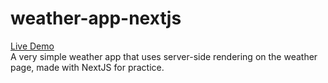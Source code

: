 # weather-app-nextjs

[Live Demo](https://weather-app-nextjs.vercel.app)  
A very simple weather app that uses server-side rendering on the weather page, made with NextJS for practice.
